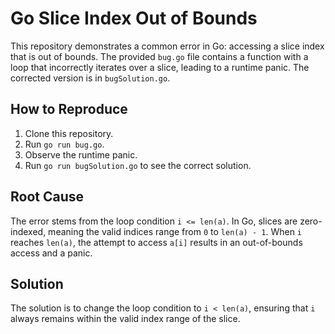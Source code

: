 # Go Slice Index Out of Bounds

This repository demonstrates a common error in Go: accessing a slice index that is out of bounds.  The provided `bug.go` file contains a function with a loop that incorrectly iterates over a slice, leading to a runtime panic. The corrected version is in `bugSolution.go`.

## How to Reproduce

1. Clone this repository.
2. Run `go run bug.go`.
3. Observe the runtime panic.
4. Run `go run bugSolution.go` to see the correct solution.

## Root Cause

The error stems from the loop condition `i <= len(a)`. In Go, slices are zero-indexed, meaning the valid indices range from `0` to `len(a) - 1`.  When `i` reaches `len(a)`, the attempt to access `a[i]` results in an out-of-bounds access and a panic.

## Solution

The solution is to change the loop condition to `i < len(a)`, ensuring that `i` always remains within the valid index range of the slice.